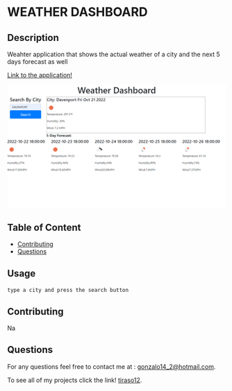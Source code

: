 
# WEATHER DASHBOARD
 
## Description
    
Weahter application that shows the actual weather of a city and the next 5 days forecast as well

[Link to the application!](https://tiraso12.github.io/Whats-the-weather-/)

![](./assets/img/page.png)

 
## Table of Content
- [Contributing](#contributing)
- [Questions](#questions)
 
 
## Usage
 ```   
type a city and press the search button
```
   
## Contributing

Na
  
    
## Questions

For any questions feel free to contact me at : [gonzalo14_2@hotmail.com](mailto:gonzalo14_2@hotmail.com).

To see all of my projects click the link! [tiraso12](http://github.com/tiraso12).
    